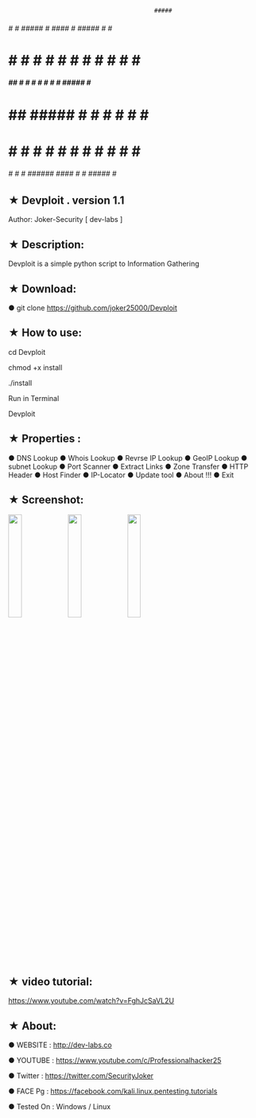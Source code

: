                                              #####         
 ###### #    # #####  #       ####  # ##### #     # #####  
 #       #  #  #    # #      #    # #   #         # #    # 
 #####    ##   #    # #      #    # #   #    #####  #    # 
 #        ##   #####  #      #    # #   #         # #####  
 #       #  #  #      #      #    # #   #   #     # #   #  
 ###### #    # #      ######  ####  #   #    #####  #    #

## ★ Devploit . version 1.1

   Author: Joker-Security [ dev-labs ]

## ★ Description:

Devploit is a simple python script to Information Gathering 

## ★ Download:

● git clone https://github.com/joker25000/Devploit

## ★ How to use:

cd Devploit

chmod +x install

./install

Run in Terminal 

Devploit

## ★ Properties :

● DNS Lookup
● Whois Lookup
● Revrse IP Lookup
● GeoIP Lookup
● subnet Lookup
● Port Scanner
● Extract Links 
● Zone Transfer
● HTTP Header
● Host Finder
● IP-Locator
● Update tool
● About !!!
● Exit

## ★ Screenshot:

<img src="https://i.imgur.com/k0XG34B.png" width="23%"></img> <img src="https://i.imgur.com/Fk96LNo.png" width="23%"></img> <img src="https://i.imgur.com/sAJ74dY.png" width="23%"></img> 

##  ★ video tutorial: 

https://www.youtube.com/watch?v=FghJcSaVL2U

## ★ About:

● WEBSITE : http://dev-labs.co

● YOUTUBE : https://www.youtube.com/c/Professionalhacker25

● Twitter : https://twitter.com/SecurityJoker

● FACE Pg : https://facebook.com/kali.linux.pentesting.tutorials

● Tested On : Windows / Linux

